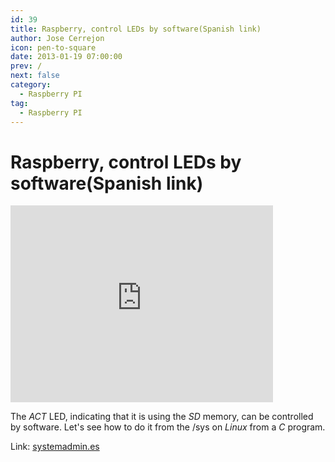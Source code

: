 ```yaml
---
id: 39
title: Raspberry, control LEDs by software(Spanish link)
author: Jose Cerrejon
icon: pen-to-square
date: 2013-01-19 07:00:00
prev: /
next: false
category:
  - Raspberry PI
tag:
  - Raspberry PI
---
```


# Raspberry, control LEDs by software(Spanish link)

<iframe width="420" height="315" src="http://www.youtube.com/embed/pAgIc4kmamE" frameborder="0" allowfullscreen></iframe>

The *ACT* LED, indicating that it is using the *SD* memory, can be controlled by software. Let's see how to do it from the /sys on *Linux* from a *C* program.

Link: [systemadmin.es](http://systemadmin.es/2013/01/raspberry-controlar-el-led-de-lectura-de-la-sd-por-software)